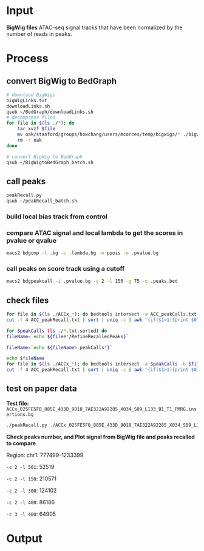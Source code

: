 # Input
**BigWig files**
ATAC-seq signal tracks that have been normalized by the number of reads in peaks. 
# Process
## convert BigWig to BedGraph
```bash
# download BigWigs
bigWigLinks.txt
downloadLinks.sh
qsub ~/BedGraph/downloadLinks.sh
# decompress files
for file in $(ls ./*); do
	tar xvzf $file
	mv oak/stanford/groups/howchang/users/mcorces/temp/bigwigs/* ./bigwigs
	rm -r oak
done
```
```bash
# convert BigWig to BedGraph
qsub ~/BigWigtoBedGraph_batch.sh
```
## call peaks
```bash
peakRecall.py
qsub ~/peakRecall_batch.sh
```
### build local bias track from control
### compare ATAC signal and local lambda to get the scores in pvalue or qvalue
```bash
macs2 bdgcmp -t .bg -c .lambda.bg -m ppois -o .pvalue.bg
```
### call peaks on score track using a cutoff
```bash
macs2 bdgpeakcall -i .pvalue.bg -c 2 -l 150 -g 75 -o .peaks.bed
```
## check files
```bash
for file in $(ls ./ACCx_*); do bedtools intersect -a ACC_peakCalls.txt.sorted -b $file -f 0.5 -u >> ACC_peakRecall.txt; done
cut -f 4 ACC_peakRecall.txt | sort | uniq -c | awk '{if($1>1){print $0}}' | wc -l
```
```bash
for $peakCalls (ls ./*.txt.sorted) do
fileName=`echo ${file#*/RefineRecalledPeaks}`

fileName=`echo ${fileName%_peakCalls*}`

echo $fileName
for file in $(ls ./ACCx_*); do bedtools intersect -a $peakCalls -b $file -f 0.5 -u >> ACC_peakRecall.txt; done
cut -f 4 ACC_peakRecall.txt | sort | uniq -c | awk '{if($1>1){print $0}}' | wc -l
```
## test on paper data
**Test file:** `ACCx_025FE5F8_885E_433D_9018_7AE322A92285_X034_S09_L133_B1_T1_PMRG.insertions.bg`
```bash
./peakRecall.py ./ACCx_025FE5F8_885E_433D_9018_7AE322A92285_X034_S09_L133_B1_T1_PMRG.insertions.bg
```
**Check peaks number, and Plot signal from BigWig file and peaks recalled to compare**

Region: chr1: 777499-1233399

`-c 2 -l 501`: 52519 


`-c 2 -l 150`: 210571

`-c 2 -l 300`: 124102

`-c 2 -l 400`: 86186


`-c 3 -l 400`: 64905 
# Output
<!--stackedit_data:
eyJoaXN0b3J5IjpbMTUxNzM3NTY3OCwtMjA5NzkyNzk3NiwtMz
A5ODI0NjQxLC05NTQ4ODY4MzYsMjA1Mjk1OTM0NywtNTI2MTQ4
NjA0LDEzMjc2MzUyNDYsLTE3MjgyNzE0NzgsLTEyNDg2OTE4Mz
csMzE3MTAyNDQ4LC03MDc0OTM1MjQsMzE3MTAyNDQ4LDE4MDk5
NjIxNDIsLTE4NjQzOTUyMjUsMTM1Mzc5MjgyMywxMDc1MjUyNj
EsLTE4NDk2MjIwMTEsLTE4OTkxODk0NzYsLTk4NDk2ODE0Ml19

-->